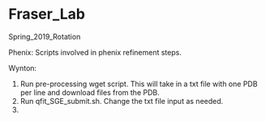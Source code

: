 # Fraser_Lab
Spring_2019_Rotation


Phenix: Scripts involved in phenix refinement steps. 


Wynton:

1) Run pre-processing wget script. This will take in a txt file with one PDB per line and download files from the PDB.
2) Run qfit_SGE_submit.sh. Change the txt file input as needed. 
3) 
